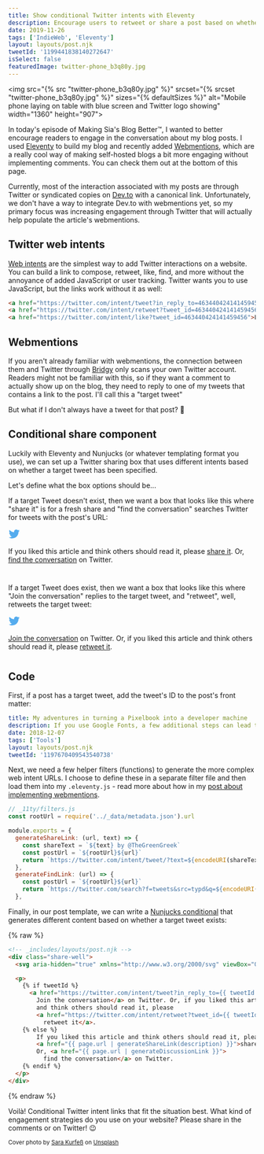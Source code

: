 ```yaml
---
title: Show conditional Twitter intents with Eleventy
description: Encourage users to retweet or share a post based on whether a Tweet already exists for your blog post.
date: 2019-11-26
tags: ['IndieWeb', 'Eleventy']
layout: layouts/post.njk
tweetId: '1199441838140272647'
isSelect: false
featuredImage: twitter-phone_b3q80y.jpg
---
```


<img src="{% src "twitter-phone_b3q80y.jpg" %}"
  srcset="{% srcset "twitter-phone_b3q80y.jpg" %}"
  sizes="{% defaultSizes %}"
  alt="Mobile phone laying on table with blue screen and Twitter logo showing"
  width="1360" height="907">

In today's episode of Making Sia's Blog Better™️, I wanted to better encourage readers to engage in the conversation about my blog posts. I used [Eleventy](https://www.11ty.io/) to build my blog and recently added [Webmentions](https://indieweb.org/Webmention), which are a really cool way of making self-hosted blogs a bit more engaging without implementing comments. You can check them out at the bottom of this page.

Currently, most of the interaction associated with my posts are through Twitter or syndicated copies on [Dev.to](https://dev.to/thegreengreek) with a canonical link. Unfortunately, we don't have a way to integrate Dev.to with webmentions yet, so my primary focus was increasing engagement through Twitter that will actually help populate the article's webmentions.

## Twitter web intents

[Web intents](https://developer.twitter.com/en/docs/twitter-for-websites/web-intents/overview) are the simplest way to add Twitter interactions on a website. You can build a link to compose, retweet, like, find, and more without the annoyance of added JavaScript or user tracking. Twitter wants you to use JavaScript, but the links work without it as well:

```html
<a href="https://twitter.com/intent/tweet?in_reply_to=463440424141459456">Reply</a>
<a href="https://twitter.com/intent/retweet?tweet_id=463440424141459456">Retweet</a>
<a href="https://twitter.com/intent/like?tweet_id=463440424141459456">Like</a>
```

## Webmentions

If you aren't already familiar with webmentions, the connection between them and Twitter through [Bridgy](https://brid.gy/) only scans your own Twitter account. Readers might not be familiar with this, so if they want a comment to actually show up on the blog, they need to reply to one of my tweets that contains a link to the post. I'll call this a "target tweet"

But what if I don't always have a tweet for that post? 🤔

## Conditional share component

Luckily with Eleventy and Nunjucks (or whatever templating format you use), we can set up a Twitter sharing box that uses different intents based on whether a target tweet has been specified.

Let's define what the box options should be...

If a target Tweet doesn't exist, then we want a box that looks like this where "share it" is for a fresh share and "find the conversation" searches Twitter for tweets with the post's URL:

<div class="share-well" style="margin-bottom:40px">
  <svg aria-hidden="true" xmlns="http://www.w3.org/2000/svg" viewBox="0 0 24 24" width="24"><path fill="#55acee"
      d="M23.44 4.83c-.8.37-1.5.38-2.22.02.93-.56.98-.96 1.32-2.02-.88.52-1.86.9-2.9 1.1-.82-.88-2-1.43-3.3-1.43-2.5 0-4.55 2.04-4.55 4.54 0 .36.03.7.1 1.04-3.77-.2-7.12-2-9.36-4.75-.4.67-.6 1.45-.6 2.3 0 1.56.8 2.95 2 3.77-.74-.03-1.44-.23-2.05-.57v.06c0 2.2 1.56 4.03 3.64 4.44-.67.2-1.37.2-2.06.08.58 1.8 2.26 3.12 4.25 3.16C5.78 18.1 3.37 18.74 1 18.46c2 1.3 4.4 2.04 6.97 2.04 8.35 0 12.92-6.92 12.92-12.93 0-.2 0-.4-.02-.6.9-.63 1.96-1.22 2.56-2.14z" /></svg>
  <p>If you liked this article and think others should read it, please <a href="#" target="_blank" rel="noopener">share it</a>. Or, <a href="#">find the conversation</a> on Twitter.</p>
</div>


If a target Tweet does exist, then we want a box that looks like this where "Join the conversation" replies to the target tweet, and "retweet", well, retweets the target tweet:

<div class="share-well" style="margin-bottom:40px">
  <svg aria-hidden="true" xmlns="http://www.w3.org/2000/svg" viewBox="0 0 24 24" width="24"><path fill="#55acee" d="M23.44 4.83c-.8.37-1.5.38-2.22.02.93-.56.98-.96 1.32-2.02-.88.52-1.86.9-2.9 1.1-.82-.88-2-1.43-3.3-1.43-2.5 0-4.55 2.04-4.55 4.54 0 .36.03.7.1 1.04-3.77-.2-7.12-2-9.36-4.75-.4.67-.6 1.45-.6 2.3 0 1.56.8 2.95 2 3.77-.74-.03-1.44-.23-2.05-.57v.06c0 2.2 1.56 4.03 3.64 4.44-.67.2-1.37.2-2.06.08.58 1.8 2.26 3.12 4.25 3.16C5.78 18.1 3.37 18.74 1 18.46c2 1.3 4.4 2.04 6.97 2.04 8.35 0 12.92-6.92 12.92-12.93 0-.2 0-.4-.02-.6.9-.63 1.96-1.22 2.56-2.14z" /></svg>
  <p><a href="#">Join the conversation</a> on Twitter. Or, if you liked this article and think others should read it, please <a
        href="#" target="_blank" rel="noopener">retweet it</a>.</p>
</div>

## Code

First, if a post has a target tweet, add the tweet's ID to the post's front matter:

```yaml
title: My adventures in turning a Pixelbook into a developer machine
description: If you use Google Fonts, a few additional steps can lead to much faster load times.
date: 2018-12-07
tags: ['Tools']
layout: layouts/post.njk
tweetId: '1197670409543540738'
```

Next, we need a few helper filters (functions) to generate the more complex web intent URLs. I choose to define these in a separate filter file and then load them into my `.eleventy.js` - read more about how in my [post about implementing webmentions](https://sia.codes/posts/webmentions-eleventy-in-depth/#filters-for-build).

```javascript
// _11ty/filters.js
const rootUrl = require('../_data/metadata.json').url

module.exports = {
  generateShareLink: (url, text) => {
    const shareText = `${text} by @TheGreenGreek`
    const postUrl = `${rootUrl}${url}`
    return `https://twitter.com/intent/tweet/?text=${encodeURI(shareText)}&amp;url=${encodeURI(postUrl)}`
  },
  generateFindLink: (url) => {
    const postUrl = `${rootUrl}${url}`
    return `https://twitter.com/search?f=tweets&src=typd&q=${encodeURI(postUrl)}`
  },
```

Finally, in our post template, we can write a [Nunjucks conditional](https://mozilla.github.io/nunjucks/templating.html#if) that generates different content based on whether a target tweet exists:

{% raw %}
```html
<!-- _includes/layouts/post.njk -->
<div class="share-well">
  <svg aria-hidden="true" xmlns="http://www.w3.org/2000/svg" viewBox="0 0 24 24" width="24"><path fill="#55acee" d="M23.44 4.83c-.8.37-1.5.38-2.22.02.93-.56.98-.96 1.32-2.02-.88.52-1.86.9-2.9 1.1-.82-.88-2-1.43-3.3-1.43-2.5 0-4.55 2.04-4.55 4.54 0 .36.03.7.1 1.04-3.77-.2-7.12-2-9.36-4.75-.4.67-.6 1.45-.6 2.3 0 1.56.8 2.95 2 3.77-.74-.03-1.44-.23-2.05-.57v.06c0 2.2 1.56 4.03 3.64 4.44-.67.2-1.37.2-2.06.08.58 1.8 2.26 3.12 4.25 3.16C5.78 18.1 3.37 18.74 1 18.46c2 1.3 4.4 2.04 6.97 2.04 8.35 0 12.92-6.92 12.92-12.93 0-.2 0-.4-.02-.6.9-.63 1.96-1.22 2.56-2.14z" /></svg>

  <p>
    {% if tweetId %}
      <a href="https://twitter.com/intent/tweet?in_reply_to={{ tweetId }}">
        Join the conversation</a> on Twitter. Or, if you liked this article
        and think others should read it, please
        <a href="https://twitter.com/intent/retweet?tweet_id={{ tweetId }}">
          retweet it</a>.
    {% else %}
        If you liked this article and think others should read it, please
        <a href="{{ page.url | generateShareLink(description) }}">share it</a>.
        Or, <a href="{{ page.url | generateDiscussionLink }}">
          find the conversation</a> on Twitter.
    {% endif %}
  </p>
</div>
```
{% endraw %}

Voilà! Conditional Twitter intent links that fit the situation best. What kind of engagement strategies do you use on your website? Please share in the comments or on Twitter! 😉

<small>Cover photo by [Sara Kurfeß](https://unsplash.com/@stereophototyp?utm_source=unsplash&utm_medium=referral&utm_content=creditCopyText) on [Unsplash](https://unsplash.com/s/photos/twitter?utm_source=unsplash&utm_medium=referral&utm_content=creditCopyText)</small>
